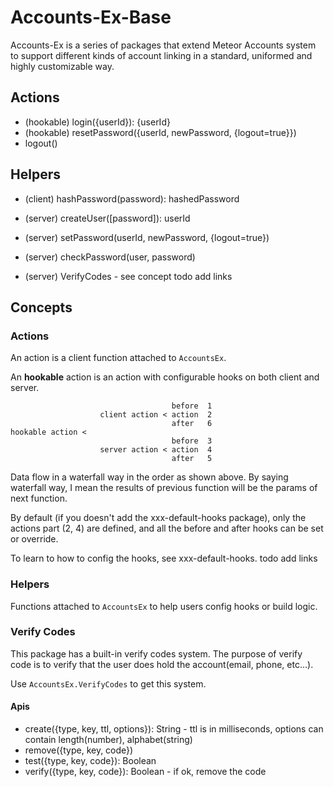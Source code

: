 # Accounts-Ex-Base

Accounts-Ex is a series of packages that extend Meteor Accounts system to support different kinds of account linking in
a standard, uniformed and highly customizable way.

## Actions

- (hookable) login({userId}): {userId}
- (hookable) resetPassword({userId, newPassword, {logout=true}})
- logout()

## Helpers

- (client) hashPassword(password): hashedPassword

- (server) createUser([password]): userId
- (server) setPassword(userId, newPassword, {logout=true})
- (server) checkPassword(user, password)
- (server) VerifyCodes - see concept todo add links

## Concepts

### Actions

An action is a client function attached to `AccountsEx`.

An **hookable** action is an action with configurable hooks on both client and server.
    
                                        before  1
                        client action < action  2
                                        after   6
    hookable action <                   
                                        before  3
                        server action < action  4
                                        after   5

Data flow in a waterfall way in the order as shown above. By saying waterfall way, I mean the results of previous function will be
the params of next function.

By default (if you doesn't add the xxx-default-hooks package), only the actions part (2, 4) are defined, and all the
before and after hooks can be set or override.

To learn to how to config the hooks, see xxx-default-hooks. todo add links

### Helpers

Functions attached to `AccountsEx` to help users config hooks or build logic.

### Verify Codes

This package has a built-in verify codes system. The purpose of verify code is to verify that the user does hold the 
account(email, phone, etc...).

Use `AccountsEx.VerifyCodes` to get this system.

#### Apis

- create({type, key, ttl, options}): String - ttl is in milliseconds, options can contain length(number), alphabet(string)
- remove({type, key, code})
- test({type, key, code}): Boolean
- verify({type, key, code}): Boolean - if ok, remove the code
